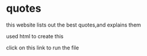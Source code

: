 # quotes
 this website lists out the best quotes,and explains them 
 
 used html to create this
 
 click on this link to run the file
